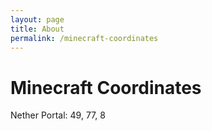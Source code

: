 ```yaml
---
layout: page
title: About
permalink: /minecraft-coordinates
---
```


# Minecraft Coordinates

Nether Portal: 49, 77, 8
